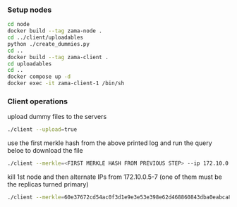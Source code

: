 ### Setup nodes

```bash
cd node
docker build --tag zama-node .
cd ../client/uploadables
python ./create_dummies.py
cd ..
docker build --tag zama-client .
cd uploadables
cd ..
docker compose up -d
docker exec -it zama-client-1 /bin/sh
```

### Client operations

upload dummy files to the servers
```bash
./client --upload=true
```

use the first merkle hash from the above printed log and run the query beloe to download the file
```bash
./client --merkle=<FIRST MERKLE HASH FROM PREVIOUS STEP> --ip 172.10.0.2 --index 12
```

kill 1st node and then alternate IPs from 172.10.0.5-7 (one of them must be the replicas turned primary)
```bash
./client --merkle=60e37672cd54ac0f3d1e9e3e53e398e62d468860843dba0eabca8e8e510e9b57 --ip <IP> --index 12
```